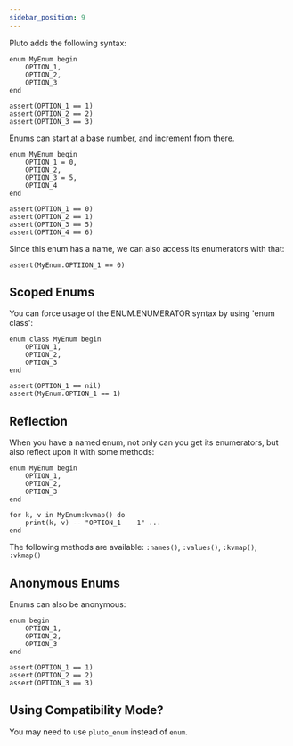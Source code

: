 ```yaml
---
sidebar_position: 9
---
```

Pluto adds the following syntax:
```pluto
enum MyEnum begin
	OPTION_1,
	OPTION_2,
	OPTION_3
end

assert(OPTION_1 == 1)
assert(OPTION_2 == 2)
assert(OPTION_3 == 3)
```

Enums can start at a base number, and increment from there.
```pluto
enum MyEnum begin
	OPTION_1 = 0,
	OPTION_2,
	OPTION_3 = 5,
	OPTION_4
end

assert(OPTION_1 == 0)
assert(OPTION_2 == 1)
assert(OPTION_3 == 5)
assert(OPTION_4 == 6)
```
Since this enum has a name, we can also access its enumerators with that:
```pluto
assert(MyEnum.OPTIION_1 == 0)
```

## Scoped Enums
You can force usage of the ENUM.ENUMERATOR syntax by using 'enum class':
```pluto
enum class MyEnum begin
	OPTION_1,
	OPTION_2,
	OPTION_3
end

assert(OPTION_1 == nil)
assert(MyEnum.OPTION_1 == 1)
```

## Reflection
When you have a named enum, not only can you get its enumerators, but also reflect upon it with some methods:
```pluto
enum MyEnum begin
	OPTION_1,
	OPTION_2,
	OPTION_3
end

for k, v in MyEnum:kvmap() do
	print(k, v) -- "OPTION_1	1" ...
end
```
The following methods are available: `:names()`, `:values()`, `:kvmap()`, `:vkmap()`

## Anonymous Enums
Enums can also be anonymous:
```pluto
enum begin
	OPTION_1,
	OPTION_2,
	OPTION_3
end

assert(OPTION_1 == 1)
assert(OPTION_2 == 2)
assert(OPTION_3 == 3)
```

## Using Compatibility Mode?
You may need to use `pluto_enum` instead of `enum`.
